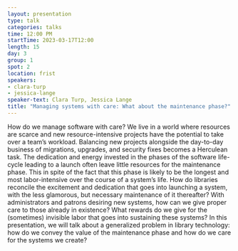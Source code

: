 ```yaml
---
layout: presentation
type: talk
categories: talks
time: 12:00 PM
startTime: 2023-03-17T12:00
length: 15
day: 3
group: 1
spot: 2
location: frist
speakers:
- clara-turp
- jessica-lange
speaker-text: Clara Turp, Jessica Lange
title: "Managing systems with care: What about the maintenance phase?"
---
```

How do we manage software with care? We live in a world where resources are scarce and new resource-intensive projects have the potential to take over a team’s workload. Balancing new projects alongside the day-to-day business of migrations, upgrades, and security fixes becomes a Herculean task.   The dedication and energy invested in the phases of the software life-cycle leading to a launch often leave little resources for the maintenance phase. This in spite of the fact that this phase is likely to be the longest and most labor-intensive over the course of a system’s life. How do libraries reconcile the excitement and dedication that goes into launching a system, with the less glamorous, but necessary maintenance of it thereafter? With administrators and patrons desiring new systems, how can we give proper care to those already in existence? What rewards do we give for the (sometimes) invisible labor that goes into sustaining these systems? In this presentation, we will talk about a generalized problem in library technology: how do we convey the value of the maintenance phase and how do we care for the systems we create?  
